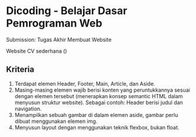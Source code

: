 
# Dicoding - Belajar Dasar Pemrograman Web


Submission: Tugas Akhir Membuat Website 

Website CV sederhana ()
## Kriteria
1. Terdapat elemen Header, Footer, Main, Article, dan Aside.
2. Masing-masing elemen wajib berisi konten yang peruntukkannya sesuai dengan elemen tersebut (menerapkan konsep semantic HTML dalam menyusun struktur website). Sebagai contoh: Header berisi judul dan navigation.
3. Menampilkan sebuah gambar di dalam elemen aside, gambar perlu dibuat menggunakan elemen img.
4. Menyusun layout dengan menggunakan teknik flexbox, bukan float.

